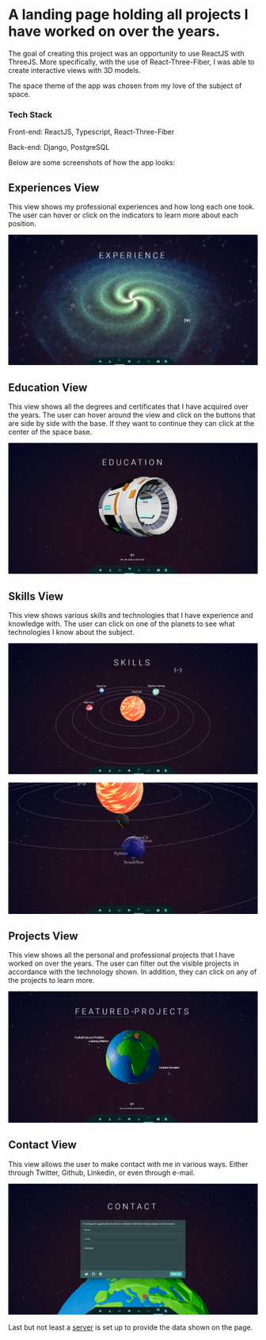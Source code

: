 # A landing page holding all projects I have worked on over the years.

The goal of creating this project was an opportunity to use ReactJS with ThreeJS. More specifically, with the use of React-Three-Fiber, I was able to create interactive views with 3D models.

The space theme of the app was chosen from my love of the subject of space. 

### Tech Stack

Front-end: ReactJS, Typescript, React-Three-Fiber

Back-end: Django, PostgreSQL

Below are some screenshots of how the app looks:

## Experiences View

This view shows my professional experiences and how long each one took. The user can hover or click on the indicators to learn more about each position.

![experience-view](https://raw.githubusercontent.com/GeorgeCodeHub/portfolio/main/Screenshots/experience-view.png)

## Education View

This view shows all the degrees and certificates that I have acquired over the years. The user can hover around the view and click on the buttons that are side by side with the base. If they want to continue they can click at the center of the space base.

![education-view](https://raw.githubusercontent.com/GeorgeCodeHub/portfolio/main/Screenshots/education-view.png)

## Skills View

This view shows various skills and technologies that I have experience and knowledge with. The user can click on one of the planets to see what technologies I know about the subject.

![skills-view](https://raw.githubusercontent.com/GeorgeCodeHub/portfolio/main/Screenshots/skills.png)

![skills-view-close](https://raw.githubusercontent.com/GeorgeCodeHub/portfolio/main/Screenshots/skills-planet-view.png)

## Projects View

This view shows all the personal and professional projects that I have worked on over the years. The user can filter out the visible projects in accordance with the technology shown. In addition, they can click on any of the projects to learn more.

![projects-view](https://raw.githubusercontent.com/GeorgeCodeHub/portfolio/main/Screenshots/projects-view.png)

## Contact View

This view allows the user to make contact with me in various ways. Either through Twitter, Github, Linkedin, or even through e-mail.

![contact-view](https://raw.githubusercontent.com/GeorgeCodeHub/portfolio/main/Screenshots/contact-view.png)

Last but not least a [server](https://github.com/GeorgeCodeHub/portfolio-server) is set up to provide the data shown on the page.
